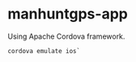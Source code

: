 # manhuntgps-app
Using Apache Cordova framework.

```cordova platforms add ios
cordova emulate ios`
